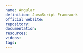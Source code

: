 ```yaml
---
name: Angular
definition: JavaScript Framework
official website:
repository:
documentation:
resources:
videos: 
tags:
---
```

